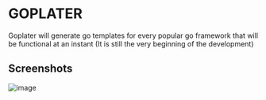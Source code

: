 # GOPLATER
Goplater will generate go templates for every popular go framework that will be functional at an instant
(It is still the very beginning of the development)

## Screenshots
![image](https://github.com/EraldCaka/github-authentication-app/assets/96385473/08aa06f0-4b9e-4aea-a5a1-0c1aa1b51643)


